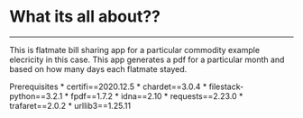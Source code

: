 # What its all about??
***
This is flatmate bill sharing app for a particular commodity example elecricity in this case.
This app generates a pdf for a particular month and based on how many days each flatmate stayed.

Prerequisites
*
certifi==2020.12.5
*
chardet==3.0.4
*
filestack-python==3.2.1
*
fpdf==1.7.2
*
idna==2.10
*
requests==2.23.0
*
trafaret==2.0.2
*
urllib3==1.25.11
